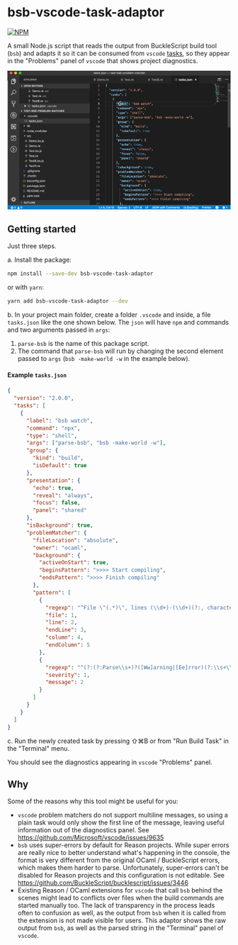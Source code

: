# bsb-vscode-task-adaptor

[![NPM](https://nodei.co/npm/bsb-vscode-task-adaptor.png)](https://npmjs.org/package/bsb-vscode-task-adaptor)

A small Node.js script that reads the output from BuckleScript build tool (`bsb`) and adapts it so it can be consumed from `vscode` [tasks](https://code.visualstudio.com/docs/editor/tasks), so they appear in the "Problems" panel of `vscode` that shows project diagnostics.

![Demo](docs/bsb-vscode-adaptor-demo.gif)

## Getting started

Just three steps.

a. Install the package:

```bash
npm install --save-dev bsb-vscode-task-adaptor
```

or with `yarn`:

```bash
yarn add bsb-vscode-task-adaptor --dev
```

b. In your project main folder, create a folder `.vscode` and inside, a file `tasks.json` like the one shown below.
The `json` will have `npm` and commands and two arguments passed in `args`:

1. `parse-bsb` is the name of this package script.
2. The command that `parse-bsb` will run by changing the second element passed to `args` (`bsb -make-world -w` in the example below).

#### Example `tasks.json`

```json
{
  "version": "2.0.0",
  "tasks": [
    {
      "label": "bsb watch",
      "command": "npx",
      "type": "shell",
      "args": ["parse-bsb", "bsb -make-world -w"],
      "group": {
        "kind": "build",
        "isDefault": true
      },
      "presentation": {
        "echo": true,
        "reveal": "always",
        "focus": false,
        "panel": "shared"
      },
      "isBackground": true,
      "problemMatcher": {
        "fileLocation": "absolute",
        "owner": "ocaml",
        "background": {
          "activeOnStart": true,
          "beginsPattern": ">>>> Start compiling",
          "endsPattern": ">>>> Finish compiling"
        },
        "pattern": [
          {
            "regexp": "^File \"(.*)\", lines (\\d+)-(\\d+)(?:, characters (\\d+)-(\\d+))?:$",
            "file": 1,
            "line": 2,
            "endLine": 3,
            "column": 4,
            "endColumn": 5
          },
          {
            "regexp": "^(?:(?:Parse\\s+)?([Ww]arning|[Ee]rror)(?:\\s+\\d+)?:)?\\s+(.*)$",
            "severity": 1,
            "message": 2
          }
        ]
      }
    }
  ]
}
```

c. Run the newly created task by pressing ⇧⌘B or from "Run Build Task" in the "Terminal" menu.

You should see the diagnostics appearing in `vscode` "Problems" panel.

## Why

Some of the reasons why this tool might be useful for you:

- `vscode` problem matchers do not support multiline messages, so using a plain task would only show the first line of the message, leaving useful information out of the diagnostics panel. See https://github.com/Microsoft/vscode/issues/9635
- `bsb` uses super-errors by default for Reason projects. While super errors are really nice to better understand what's happening in the console, the format is very different from the original OCaml / BuckleScript errors, which makes them harder to parse. Unfortunately, super-errors can't be disabled for Reason projects and this configuration is not editable. See https://github.com/BuckleScript/bucklescript/issues/3446
- Existing Reason / OCaml extensions for `vscode` that call `bsb` behind the scenes might lead to conflicts over files when the build commands are started manually too. The lack of transparency in the process leads often to confusion as well, as the output from `bsb` when it is called from the extension is not made visible for users. This adaptor shows the raw output from `bsb`, as well as the parsed string in the "Terminal" panel of `vscode`.
